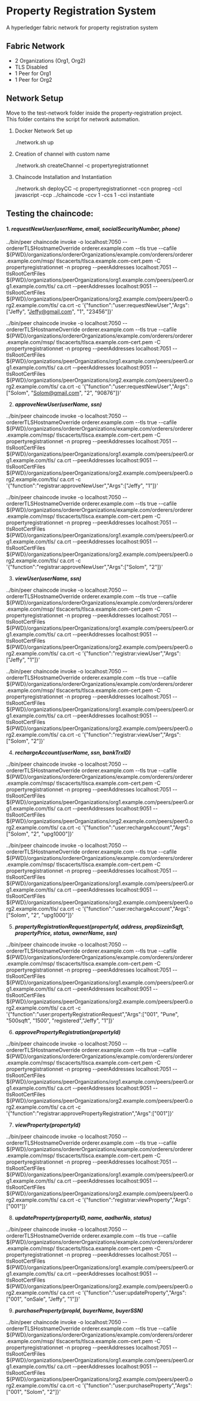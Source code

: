 # Property Registration System
A hyperledger fabric network for property registration system

## Fabric Network
- 2 Organizations (Org1, Org2)
- TLS Disabled
- 1 Peer for Org1
- 1 Peer for Org2


## Network Setup

Move to the test-network folder inside the property-registration project. This folder contains the  script for network automation.

1. Docker Network Set up

    ./network.sh up

2. Creation of channel with custom name
	
    ./network.sh createChannel -c propertyregistrationnet
	
3. Chaincode Installation and Instantiation
	
    ./network.sh deployCC -c propertyregistrationnet -ccn propreg -ccl javascript -ccp ../chaincode -ccv 1 -ccs 1 -cci instantiate


## Testing the chaincode:

#### 1. ***requestNewUser(userName, email, socialSecurityNumber, phone)*** 

../bin/peer chaincode invoke -o localhost:7050 --ordererTLSHostnameOverride orderer.example.com --tls true --cafile
${PWD}/organizations/ordererOrganizations/example.com/orderers/orderer.example.com/msp/
tlscacerts/tlsca.example.com-cert.pem -C propertyregistrationnet -n propreg --peerAddresses
localhost:7051 --tlsRootCertFiles
${PWD}/organizations/peerOrganizations/org1.example.com/peers/peer0.org1.example.com/tls/
ca.crt --peerAddresses localhost:9051 --tlsRootCertFiles
${PWD}/organizations/peerOrganizations/org2.example.com/peers/peer0.org2.example.com/tls/
ca.crt -c '{"function":"user:requestNewUser","Args":["Jeffy", "Jeffy@gmail.com", "1", "23456"]}'



../bin/peer chaincode invoke -o localhost:7050 --ordererTLSHostnameOverride
orderer.example.com --tls true --cafile
${PWD}/organizations/ordererOrganizations/example.com/orderers/orderer.example.com/msp/
tlscacerts/tlsca.example.com-cert.pem -C propertyregistrationnet -n propreg --peerAddresses
localhost:7051 --tlsRootCertFiles
${PWD}/organizations/peerOrganizations/org1.example.com/peers/peer0.org1.example.com/tls/
ca.crt --peerAddresses localhost:9051 --tlsRootCertFiles
${PWD}/organizations/peerOrganizations/org2.example.com/peers/peer0.org2.example.com/tls/
ca.crt -c '{"function":"user:requestNewUser","Args":["Solom", "Solom@gmail.com", "2",
"90876"]}'



2. ***approveNewUser(userName, ssn)***

../bin/peer chaincode invoke -o localhost:7050 --ordererTLSHostnameOverride
orderer.example.com --tls true --cafile
${PWD}/organizations/ordererOrganizations/example.com/orderers/orderer.example.com/msp/
tlscacerts/tlsca.example.com-cert.pem -C propertyregistrationnet -n propreg --peerAddresses
localhost:7051 --tlsRootCertFiles
${PWD}/organizations/peerOrganizations/org1.example.com/peers/peer0.org1.example.com/tls/
ca.crt --peerAddresses localhost:9051 --tlsRootCertFiles
${PWD}/organizations/peerOrganizations/org2.example.com/peers/peer0.org2.example.com/tls/
ca.crt -c '{"function":"registrar:approveNewUser","Args":["Jeffy", "1"]}'



../bin/peer chaincode invoke -o localhost:7050 --ordererTLSHostnameOverride
orderer.example.com --tls true --cafile
${PWD}/organizations/ordererOrganizations/example.com/orderers/orderer.example.com/msp/
tlscacerts/tlsca.example.com-cert.pem -C propertyregistrationnet -n propreg --peerAddresses
localhost:7051 --tlsRootCertFiles
${PWD}/organizations/peerOrganizations/org1.example.com/peers/peer0.org1.example.com/tls/
ca.crt --peerAddresses localhost:9051 --tlsRootCertFiles
${PWD}/organizations/peerOrganizations/org2.example.com/peers/peer0.org2.example.com/tls/
ca.crt -c '{"function":"registrar:approveNewUser","Args":["Solom", "2"]}'



3. ***viewUser(userName, ssn)***

../bin/peer chaincode invoke -o localhost:7050 --ordererTLSHostnameOverride
orderer.example.com --tls true --cafile
${PWD}/organizations/ordererOrganizations/example.com/orderers/orderer.example.com/msp/
tlscacerts/tlsca.example.com-cert.pem -C propertyregistrationnet -n propreg --peerAddresses
localhost:7051 --tlsRootCertFiles
${PWD}/organizations/peerOrganizations/org1.example.com/peers/peer0.org1.example.com/tls/
ca.crt --peerAddresses localhost:9051 --tlsRootCertFiles
${PWD}/organizations/peerOrganizations/org2.example.com/peers/peer0.org2.example.com/tls/
ca.crt -c '{"function":"registrar:viewUser","Args":["Jeffy", "1"]}'



../bin/peer chaincode invoke -o localhost:7050 --ordererTLSHostnameOverride
orderer.example.com --tls true --cafile
${PWD}/organizations/ordererOrganizations/example.com/orderers/orderer.example.com/msp/
tlscacerts/tlsca.example.com-cert.pem -C propertyregistrationnet -n propreg --peerAddresses
localhost:7051 --tlsRootCertFiles
${PWD}/organizations/peerOrganizations/org1.example.com/peers/peer0.org1.example.com/tls/
ca.crt --peerAddresses localhost:9051 --tlsRootCertFiles
${PWD}/organizations/peerOrganizations/org2.example.com/peers/peer0.org2.example.com/tls/
ca.crt -c '{"function":"registrar:viewUser","Args":["Solom", "2"]}'



4. ***rechargeAccount(userName, ssn, bankTrxID)***

../bin/peer chaincode invoke -o localhost:7050 --ordererTLSHostnameOverride
orderer.example.com --tls true --cafile
${PWD}/organizations/ordererOrganizations/example.com/orderers/orderer.example.com/msp/
tlscacerts/tlsca.example.com-cert.pem -C propertyregistrationnet -n propreg --peerAddresses
localhost:7051 --tlsRootCertFiles
${PWD}/organizations/peerOrganizations/org1.example.com/peers/peer0.org1.example.com/tls/
ca.crt --peerAddresses localhost:9051 --tlsRootCertFiles
${PWD}/organizations/peerOrganizations/org2.example.com/peers/peer0.org2.example.com/tls/
ca.crt -c '{"function":"user:rechargeAccount","Args":["Solom", "2", "upg1000"]}'



../bin/peer chaincode invoke -o localhost:7050 --ordererTLSHostnameOverride
orderer.example.com --tls true --cafile
${PWD}/organizations/ordererOrganizations/example.com/orderers/orderer.example.com/msp/
tlscacerts/tlsca.example.com-cert.pem -C propertyregistrationnet -n propreg --peerAddresses
localhost:7051 --tlsRootCertFiles
${PWD}/organizations/peerOrganizations/org1.example.com/peers/peer0.org1.example.com/tls/
ca.crt --peerAddresses localhost:9051 --tlsRootCertFiles
${PWD}/organizations/peerOrganizations/org2.example.com/peers/peer0.org2.example.com/tls/
ca.crt -c '{"function":"user:rechargeAccount","Args":["Solom", "2", "upg1000"]}'



5. ***propertyRegistrationRequest(propertyId, address, propSizeinSqft, propertyPrice, status, ownerName, ssn)***

../bin/peer chaincode invoke -o localhost:7050 --ordererTLSHostnameOverride
orderer.example.com --tls true --cafile
${PWD}/organizations/ordererOrganizations/example.com/orderers/orderer.example.com/msp/
tlscacerts/tlsca.example.com-cert.pem -C propertyregistrationnet -n propreg --peerAddresses
localhost:7051 --tlsRootCertFiles
${PWD}/organizations/peerOrganizations/org1.example.com/peers/peer0.org1.example.com/tls/
ca.crt --peerAddresses localhost:9051 --tlsRootCertFiles
${PWD}/organizations/peerOrganizations/org2.example.com/peers/peer0.org2.example.com/tls/
ca.crt -c '{"function":"user:propertyRegistrationRequest","Args":["001", "Pune", "500sqft", "1500",
"registered","Jeffy", "1"]}'



6. ***approvePropertyRegistration(propertyId)***

../bin/peer chaincode invoke -o localhost:7050 --ordererTLSHostnameOverride
orderer.example.com --tls true --cafile
${PWD}/organizations/ordererOrganizations/example.com/orderers/orderer.example.com/msp/
tlscacerts/tlsca.example.com-cert.pem -C propertyregistrationnet -n propreg --peerAddresses
localhost:7051 --tlsRootCertFiles
${PWD}/organizations/peerOrganizations/org1.example.com/peers/peer0.org1.example.com/tls/
ca.crt --peerAddresses localhost:9051 --tlsRootCertFiles
${PWD}/organizations/peerOrganizations/org2.example.com/peers/peer0.org2.example.com/tls/
ca.crt -c '{"function":"registrar:approvePropertyRegistration","Args":["001"]}'



7. ***viewProperty(propertyId)***

../bin/peer chaincode invoke -o localhost:7050 --ordererTLSHostnameOverride
orderer.example.com --tls true --cafile
${PWD}/organizations/ordererOrganizations/example.com/orderers/orderer.example.com/msp/
tlscacerts/tlsca.example.com-cert.pem -C propertyregistrationnet -n propreg --peerAddresses
localhost:7051 --tlsRootCertFiles
${PWD}/organizations/peerOrganizations/org1.example.com/peers/peer0.org1.example.com/tls/
ca.crt --peerAddresses localhost:9051 --tlsRootCertFiles
${PWD}/organizations/peerOrganizations/org2.example.com/peers/peer0.org2.example.com/tls/
ca.crt -c '{"function":"registrar:viewProperty","Args":["001"]}'



8. ***updateProperty(propertyID, name, aadharNo, status)*** 

../bin/peer chaincode invoke -o localhost:7050 --ordererTLSHostnameOverride
orderer.example.com --tls true --cafile
${PWD}/organizations/ordererOrganizations/example.com/orderers/orderer.example.com/msp/
tlscacerts/tlsca.example.com-cert.pem -C propertyregistrationnet -n propreg --peerAddresses
localhost:7051 --tlsRootCertFiles
${PWD}/organizations/peerOrganizations/org1.example.com/peers/peer0.org1.example.com/tls/
ca.crt --peerAddresses localhost:9051 --tlsRootCertFiles
${PWD}/organizations/peerOrganizations/org2.example.com/peers/peer0.org2.example.com/tls/
ca.crt -c '{"function":"user:updateProperty","Args":["001", "onSale", "Jeffy", "1"]}'



9. ***purchaseProperty(propId, buyerName, buyerSSN)***

../bin/peer chaincode invoke -o localhost:7050 --ordererTLSHostnameOverride
orderer.example.com --tls true --cafile
${PWD}/organizations/ordererOrganizations/example.com/orderers/orderer.example.com/msp/
tlscacerts/tlsca.example.com-cert.pem -C propertyregistrationnet -n propreg --peerAddresses
localhost:7051 --tlsRootCertFiles
${PWD}/organizations/peerOrganizations/org1.example.com/peers/peer0.org1.example.com/tls/
ca.crt --peerAddresses localhost:9051 --tlsRootCertFiles
${PWD}/organizations/peerOrganizations/org2.example.com/peers/peer0.org2.example.com/tls/
ca.crt -c '{"function":"user:purchaseProperty","Args":["001", "Solom", "2"]}'